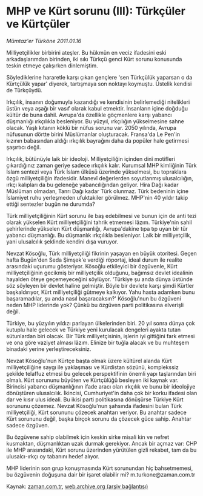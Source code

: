 # MHP ve Kürt sorunu (III): Türkçüler ve Kürtçüler

*Mümtaz'er Türköne 2011.01.16*

<td class="columnist-detail">
<p>Milliyetçilikler birbirini ateşler. Bu hükmün en veciz ifadesini eski arkadaşlarımdan birinden, iki sıkı Türkçü genci Kürt sorunu konusunda teskin etmeye çalışırken dinlemiştim.</p>
<p>
<div id="haberMetinDiv">
<p>Söylediklerine hararetle karşı çıkan gençlere 'sen Türkçülük yaparsan o da Kürtçülük yapar' diyerek, tartışmaya son noktayı koymuştu. Üstelik kendisi de Türkçüydü.
<p>Irkçılık, insanın doğumuyla kazandığı ve kendisinin belirlemediği nitelikleri üstün veya aşağı bir vasıf olarak kabul etmektir. İnsanların içine doğduğu kültür de buna dahil. Avrupa'da özellikle göçmenlere karşı yabancı düşmanlığı ırkçılıkla besleniyor. Bu yüzyıl, ırkçılığın yükselmesine sahne olacak. Yaşlı kıtanın köklü bir nüfus sorunu var. 2050 yılında, Avrupa nüfusunun dörtte birini Müslümanlar oluşturacak. Fransa'da Le Pen'in kızının babasından aldığı ırkçılık bayrağını daha da popüler hale getirmesi şaşırtıcı değil.
<p>Irkçılık, bütünüyle laik bir ideoloji. Milliyetçiliğin içinden dinî motifleri çıkardığınız zaman geriye sadece ırkçılık kalır. Kurumsal MHP kimliğinin Türk İslam sentezi veya Türk İslam ülküsü üzerinde yükselmesi, bu topraklara özgü milliyetçiliğin ifadesidir. Manevî değerlerden soyutlanmış ulusalcılığın, ırkçı kalıpları da bu geleneğe yabancılığından geliyor. Hira Dağı kadar Müslüman olmadan, Tanrı Dağı kadar Türk olunmaz. Türk bedeninin içine İslamiyet ruhu yerleşmeden ufuktakiler görülmez. MHP'nin 40 yıldır takip ettiği sentezler bugün ne durumda?
<p>Türk milliyetçiliğinin Kürt sorunu ile baş edebilmesi ve bunun için de anti tezi olarak yükselen Kürt milliyetçiliğini tahrik etmemesi lâzım. Türkiye'nin sahil şehirlerinde yükselen Kürt düşmanlığı, Avrupa'dakine tıpa tıp uyan bir tür yabancı düşmanlığı. Bu düşmanlık ırkçılıkla besleniyor. Laik bir milliyetçilik, yani ulusalcılık şeklinde kendini dışa vuruyor.
<p>Nevzat Kösoğlu, Türk milliyetçiliği fikrinin yaşayan en büyük otoritesi. Geçen hafta Bugün'den Seda Şimşek'e verdiği röportaj, ideal durum ile realite arasındaki uçurumu gösteriyor. Kösoğlu etkileyici bir özgüvenle, Kürt milliyetçiliğinin gecikmiş bir milliyetçilik olduğunu, bağımsız devlet idealinin hayalden öteye geçemeyeceğini söylüyor. 'Türkiye şu anda dünya üstünde söz söyleyen bir devlet haline gelmiştir. Böyle bir devlete karşı şimdi Kürtler başkaldırıyor, Kürt milliyetçiliği gütmeye kalkıyor. Yahu hasta adamken bunu başaramadılar, şu anda nasıl başaracaksın?' Kösoğlu'nun bu özgüveni neden MHP liderinde yok? Çünkü bu özgüven parti politikasına elverişli değil.
<p>Türkiye, bu yüzyılın yıldızı parlayan ülkelerinden biri. 20 yıl sonra dünya çok kutuplu hale gelecek ve Türkiye yeni kurulacak dengeleri ayakta tutan sütunlardan biri olacak. Bir Türk milliyetçisinin, işlerin iyi gittiğini fark etmesi ve ona göre vaziyet alması lâzım. Elinize bir tuğla alacak ve bu muhteşem binadaki yerine yerleştireceksiniz.
<p>Nevzat Kösoğlu'nun Kürtçe başta olmak üzere kültürel alanda Kürt milliyetçiliğine saygı ile yaklaşması ve Kürdistan sözünü, komplekssiz şekilde telaffuz etmesi bu gelecek perspektifinin önemli yapı taşlarından biri olmalı. Kürt sorununu büyüten ve Kürtçülüğü besleyen iki kaynak var. Birincisi yabancı düşmanlığının ifade aracı olan ırkçılık ve bunu bir ideolojiye dönüştüren ulusalcılık. İkincisi, Cumhuriyet'in daha çok bir korku ifadesi olan dar ve kısır ulus ideali. Bu ikisi parti politikasına dönüşürse Türkiye Kürt sorununu çözemez. Nevzat Kösoğlu'nun şahsında ifadesini bulan Türk milliyetçiliği, Kürt sorununu çözecek anahtarı veriyor. Bu anahtar sadece Kürt sorununu değil, başka birçok sorunu da çözecek güce sahip. Anahtar sadece özgüven.
<p>Bu özgüvene sahip olabilmek için keskin sirke misali kin ve nefret kusmaktan, düşmanlıktan uzak durmak gerekiyor. Ancak bir açmaz var: CHP ile MHP arasındaki, Kürt sorunu üzerinden yürütülen gizli rekabet, tam da bu ulusalcı-ırkçı oy tabanını hedef alıyor.
<p>MHP liderinin son grup konuşmasında Kürt sorunundan hiç bahsetmemesi, bu özgüvenin doğuşuna dair bir işaret olabilir mi? m.turkone@zaman.com.tr</p></p></p></p></p></p></p></p></p></div>
</p>
<a href="http://web.archive.org/web/20110123144003/mailto:m.turkone@zaman.com.tr">
</a></td>

Kaynak: [zaman.com.tr](http://zaman.com.tr/yazar.do?yazino=1079589), [web.archive.org (arşiv bağlantısı)](http://web.archive.org/web/20110123144003/http://www.zaman.com.tr:80/yazar.do?yazino=1079589)

